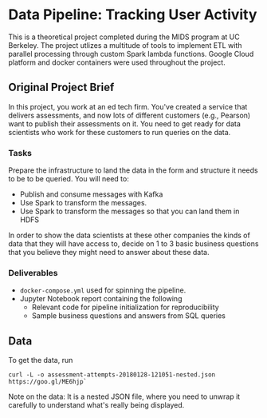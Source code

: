 # Data Pipeline: Tracking User Activity 

This is a theoretical project completed during the MIDS program at UC Berkeley. 
The project utlizes a multitude of tools to implement ETL with parallel processing 
through custom Spark lambda functions. Google Cloud platform and docker containers were 
used throughout the project.

## Original Project Brief

In this project, you work at an ed tech firm. You've created a service that
delivers assessments, and now lots of different customers (e.g., Pearson) want
to publish their assessments on it. You need to get ready for data scientists
who work for these customers to run queries on the data. 

### Tasks

Prepare the infrastructure to land the data in the form and structure it needs
to be to be queried.  You will need to:

- Publish and consume messages with Kafka
- Use Spark to transform the messages. 
- Use Spark to transform the messages so that you can land them in HDFS

In order to show the data scientists at these other companies the kinds of data
that they will have access to, decide on 1 to 3 basic business questions that
you believe they might need to answer about these data.

### Deliverables

- `docker-compose.yml` used for spinning the pipeline. 
- Jupyter Notebook report containing the following
    - Relevant code for pipeline initialization for reproducibility
    - Sample business questions and answers from SQL queries

## Data

To get the data, run 
```
curl -L -o assessment-attempts-20180128-121051-nested.json https://goo.gl/ME6hjp`
```
Note on the data: It is a nested JSON file, where you need to unwrap it
carefully to understand what's really being displayed. 